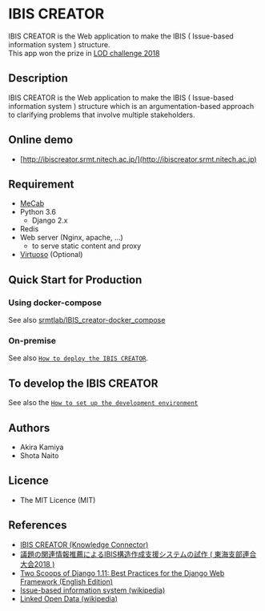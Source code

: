IBIS CREATOR
====
IBIS CREATOR is the Web application to make the IBIS ( Issue-based information system ) structure.  
This app won the prize in [LOD challenge 2018](https://2018.lodc.jp/)

## Description
IBIS CREATOR is the Web application to make the IBIS ( Issue-based information system ) structure which is an argumentation-based approach to clarifying problems that involve multiple stakeholders.

## Online demo
- [http://ibiscreator.srmt.nitech.ac.jp/](http://ibiscreator.srmt.nitech.ac.jp)

## Requirement
- [MeCab](http://taku910.github.io/mecab/)
- Python 3.6
    - Django 2.x
- Redis
- Web server (Nginx, apache, ...)
    - to serve static content and proxy
- [Virtuoso](https://virtuoso.openlinksw.com/rdf/) (Optional)

## Quick Start for Production
### Using docker-compose
See also [srmtlab/IBIS_creator-docker_compose](https://github.com/srmtlab/IBIS_creator-docker_compose)


### On-premise
See also [`How to deploy the IBIS CREATOR`](https://github.com/srmtlab/IBIS_creator/wiki/Deploy).  


## To develop the IBIS CREATOR
See also the [`How to set up the development environment`](https://github.com/srmtlab/IBIS_creator/wiki/Develop)

## Authors
- Akira Kamiya
- Shota Naito

## Licence
- The MIT Licence (MIT)

## References
- [IBIS CREATOR (Knowledge Connector)](http://idea.linkdata.org/idea/idea1s2697i)
- [議題の関連情報推薦によるIBIS構造作成支援システムの試作 ( 東海支部連合大会2018 )](https://www.jp-c.jp/rengo/www/cd/pdf/M3-4.pdf)
- [Two Scoops of Django 1.11: Best Practices for the Django Web Framework (English Edition)](https://www.amazon.co.jp/dp/B076D5FKFX/)
- [Issue-based information system (wikipedia)](https://en.wikipedia.org/wiki/Issue-based_information_system)
- [Linked Open Data (wikipedia)](https://ja.wikipedia.org/wiki/Linked_Open_Data)
